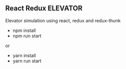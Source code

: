 ## React Redux ELEVATOR

Elevator simulation using react, redux and redux-thunk

- npm install
- npm run start

or

- yarn install
- yarn run start
